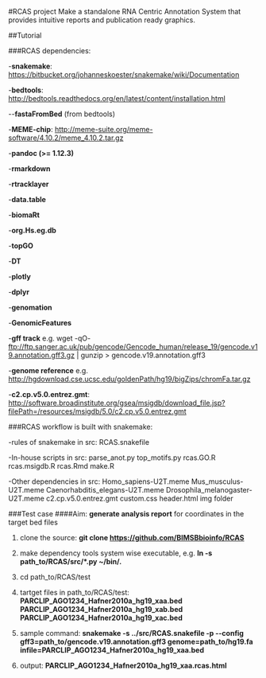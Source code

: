 
#RCAS project
Make a standalone RNA Centric Annotation System that provides intuitive reports and publication ready graphics.

##Tutorial

###RCAS dependencies:

-**snakemake**: https://bitbucket.org/johanneskoester/snakemake/wiki/Documentation

-**bedtools**:
http://bedtools.readthedocs.org/en/latest/content/installation.html

--**fastaFromBed** (from bedtools)

-**MEME-chip**:
http://meme-suite.org/meme-software/4.10.2/meme_4.10.2.tar.gz

-**pandoc (>= 1.12.3)**

-**rmarkdown**

-**rtracklayer**

-**data.table**

-**biomaRt**

-**org.Hs.eg.db**

-**topGO**

-**DT**

-**plotly**

-**dplyr**

-**genomation**

-**GenomicFeatures**

-**gff track** e.g.  wget -qO- ftp://ftp.sanger.ac.uk/pub/gencode/Gencode_human/release_19/gencode.v19.annotation.gff3.gz | gunzip > gencode.v19.annotation.gff3

-**genome reference** e.g. http://hgdownload.cse.ucsc.edu/goldenPath/hg19/bigZips/chromFa.tar.gz 

-**c2.cp.v5.0.entrez.gmt**:
http://software.broadinstitute.org/gsea/msigdb/download_file.jsp?filePath=/resources/msigdb/5.0/c2.cp.v5.0.entrez.gmt

###RCAS workflow is built with snakemake:

-rules of snakemake in src:
    RCAS.snakefile

-In-house scripts in src:
    parse_anot.py
    top_motifs.py 
    rcas.GO.R
    rcas.msigdb.R
    rcas.Rmd
    make.R

-Other dependencies in src:
    Homo_sapiens-U2T.meme
    Mus_musculus-U2T.meme
    Caenorhabditis_elegans-U2T.meme
    Drosophila_melanogaster-U2T.meme
    c2.cp.v5.0.entrez.gmt
    custom.css
    header.html
    img folder

###Test case
####Aim: **generate analysis report** for coordinates in the target bed files

1. clone the source: **git clone https://github.com/BIMSBbioinfo/RCAS**

2. make dependency tools system wise executable, e.g. **ln -s path_to/RCAS/src/*.py ~/bin/.**

3. cd path_to/RCAS/test

4. tartget files in path_to/RCAS/test: **PARCLIP_AGO1234_Hafner2010a_hg19_xaa.bed  PARCLIP_AGO1234_Hafner2010a_hg19_xab.bed  PARCLIP_AGO1234_Hafner2010a_hg19_xac.bed** 

5. sample command: **snakemake -s ../src/RCAS.snakefile -p --config gff3=path_to/gencode.v19.annotation.gff3 genome=path_to/hg19.fa  infile=PARCLIP_AGO1234_Hafner2010a_hg19_xaa.bed**

6. output: **PARCLIP_AGO1234_Hafner2010a_hg19_xaa.rcas.html**





    
